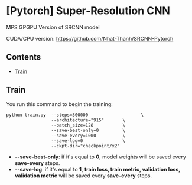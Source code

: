 
# [Pytorch] Super-Resolution CNN

MPS GPGPU Version of SRCNN model 

CUDA/CPU version: https://github.com/Nhat-Thanh/SRCNN-Pytorch


## Contents
- [Train](#train)

## Train
You run this command to begin the training:
```
python train.py  --steps=300000                    \
                 --architecture="915"       \
                 --batch_size=128           \
                 --save-best-only=0         \
                 --save-every=1000          \
                 --save-log=0               \
                 --ckpt-dir="checkpoint/x2" 
```
- **--save-best-only**: if it's equal to **0**, model weights will be saved every **save-every** steps.
- **--save-log**: if it's equal to **1**, **train loss, train metric, validation loss, validation metric** will be saved every **save-every** steps.
  
